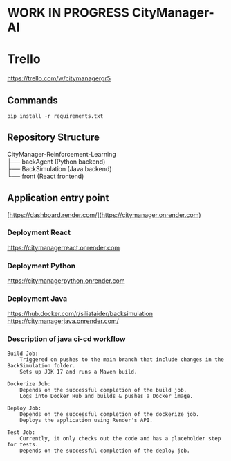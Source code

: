 # WORK IN PROGRESS CityManager-AI

# Trello
https://trello.com/w/citymanagergr5

## Commands
```
pip install -r requirements.txt
```

## Repository Structure
CityManager-Reinforcement-Learning<br>
├── backAgent (Python backend) <br>
├── BackSimulation (Java backend)<br>
└── front (React frontend)

## Application entry point
[https://dashboard.render.com/](https://citymanager.onrender.com)

### Deployment React
https://citymanagerreact.onrender.com

### Deployment Python
https://citymanagerpython.onrender.com

### Deployment Java
https://hub.docker.com/r/siliataider/backsimulation <br>
https://citymanagerjava.onrender.com/

### Description of java ci-cd workflow
    Build Job:
        Triggered on pushes to the main branch that include changes in the BackSimulation folder.
        Sets up JDK 17 and runs a Maven build.

    Dockerize Job:
        Depends on the successful completion of the build job.
        Logs into Docker Hub and builds & pushes a Docker image.

    Deploy Job:
        Depends on the successful completion of the dockerize job.
        Deploys the application using Render's API.

    Test Job:
        Currently, it only checks out the code and has a placeholder step for tests.
        Depends on the successful completion of the deploy job.
